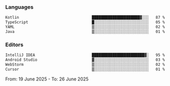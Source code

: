 <!--START_SECTION:waka-->
### Languages
```txt
Kotlin                                █████████████████████▓░░░   87 %
TypeScript                            █░░░░░░░░░░░░░░░░░░░░░░░░   05 %
YAML                                  ▒░░░░░░░░░░░░░░░░░░░░░░░░   02 %
Java                                  ▒░░░░░░░░░░░░░░░░░░░░░░░░   01 %
```

### Editors
```txt
IntelliJ IDEA                         ███████████████████████▓░   95 %
Android Studio                        ▓░░░░░░░░░░░░░░░░░░░░░░░░   03 %
WebStorm                              ▒░░░░░░░░░░░░░░░░░░░░░░░░   02 %
Cursor                                ▒░░░░░░░░░░░░░░░░░░░░░░░░   01 %
```

From: 19 June 2025 - To: 26 June 2025
<!--END_SECTION:waka-->
